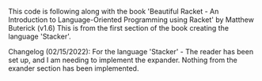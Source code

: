 This code is following along with the book 'Beautiful Racket - An Introduction to Language-Oriented Programming using Racket' by Matthew Buterick (v1.6) 
This is from the first section of the book creating the language 'Stacker'. 

Changelog (02/15/2022): 
			For the language 'Stacker' - The reader has been set up, and I am needing to implement the expander. 
			Nothing from the exander section has been implemented.
